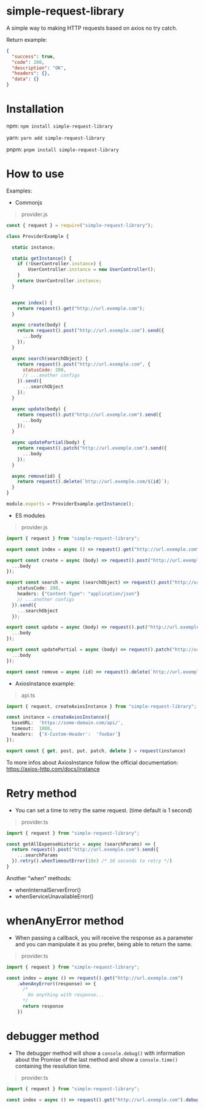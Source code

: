 # simple-request-library

A simple way to making HTTP requests based on axios no try catch.

Return example:
```json
{
  "success": true,
  "code": 200,
  "description": "OK",
  "headers": {},
  "data": {}
}
```


# Installation

npm:
	`npm install simple-request-library` 
	
yarn:
	`yarn add simple-request-library` 
	
pnpm:
	`pnpm install simple-request-library` 

# How to use

Examples:

- Commonjs
> provider.js
```javascript
const { request } = require("simple-request-library");

class ProviderExample {

  static instance;

  static getInstance() {
    if (!UserController.instance) {
        UserController.instance = new UserController();
    }
    return UserController.instance;
  }


  async index() {
    return request().get("http://url.exemple.com");
  }

  async create(body) {
    return request().post("http://url.exemple.com").send({
      ...body
    });
  }

  async search(searchObject) {
    return request().post("http://url.exemple.com", {
      statusCode: 200,
      // ...another configs
    }).send({
      ...searchObject
    });
  }

  async update(body) {
    return request().put("http://url.exemple.com").send({
      ...body
    });
  }

  async updatePartial(body) {
    return request().patch("http://url.exemple.com").send({
      ...body
    });   
  }

  async remove(id) {
    return request().delete(`http://url.exemple.com/${id}`);
  }
}

module.exports = ProviderExample.getInstance();
```

- ES modules
> provider.js
```typescript
import { request } from "simple-request-library";

export const index = async () => request().get("http://url.exemple.com");

export const create = async (body) => request().post("http://url.exemple.com").send({
  ...body
});

export const search = async (searchObject) => request().post("http://url.exemple.com", {
    statusCode: 200,
    headers: {"Content-Type": "application/json"}
    // ...another configs
  }).send({
    ...searchObject
  });

export const update = async (body) => request().put("http://url.exemple.com").send({
  ...body
});

export const updatePartial = async (body) => request().patch("http://url.exemple.com").send({
  ...body
});

export const remove = async (id) => request().delete(`http://url.exemple.com/${id}`);
```
- AxiosInstance example:
> api.ts
```typescript
import { request, createAxiosInstance } from "simple-request-library";

const instance = createAxiosInstance({ 
  baseURL:  'https://some-domain.com/api/',
  timeout:  1000,
  headers:  {'X-Custom-Header':  'foobar'} 
});

export const { get, post, put, patch, delete } = request(instance)
```

To more infos about AxiosInstance follow the official documentation: https://axios-http.com/docs/instance

# Retry method
- You can set a time to retry the same request. (time default is 1 second)
> provider.ts
```typescript
import { request } from "simple-request-library";

const getAllExpenseHistoric = async (searchParams) => {
  return request().post("http://url.exemple.com").send({
    ...searchParams
  }).retry().whenTimeoutError(10e3 /* 10 seconds to retry */)
}
```
Another "when" methods:

- whenInternalServerError()
- whenServiceUnavailableError()

# whenAnyError method
- When passing a callback, you will receive the response as a parameter and you can manipulate it as you prefer, being able to return the same.
> provider.ts
```typescript
import { request } from "simple-request-library";

const index = async () => request().get("http://url.exemple.com")
    .whenAnyError((response) => {
      /*
        Do anything with response...
      */
      return response
    })
```
# debugger method
- The debugger method will show a `console.debug()` with information about the Promise of the last method and show a `console.time()` containing the resolution time.
> provider.ts
```typescript
import { request } from "simple-request-library";

const index = async () => request().get("http://url.exemple.com").debugger()
```